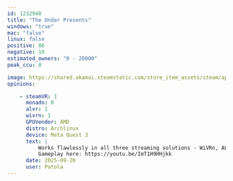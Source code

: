 ```yaml
---
id: 1232940
title: "The Under Presents"
windows: "true"
mac: "false"
linux: false
positive: 86
negative: 10
estimated_owners: "0 - 20000"
peak_ccu: 0

image: https://shared.akamai.steamstatic.com/store_item_assets/steam/apps/1232940/header.jpg?t=1666993711
opinions:

    - steamVR: 1
      monado: 0
      alvr: 1
      wivrn: 1
      GPUVendor: AMD
      distro: Archlinux
      device: Meta Quest 3
      text: |
          Works flawlessly in all three streaming solutions - WiVRn, ALVR and Steam Link.
          Gameplay here: https://youtu.be/ImT1H9HHjkk
      date: 2025-09-20
      user: Patola
---
```

